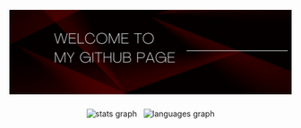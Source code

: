 ![](https://github.com/Kanishkumar-K/Kanishkumar-K/blob/main/intro.png)


###

<div align="center">
  <img src="https://github-readme-stats.vercel.app/api?username=kanishkumar-k&hide_title=false&hide_rank=false&show_icons=true&include_all_commits=true&count_private=true&disable_animations=false&theme=dracula&locale=en&hide_border=false" height="150" alt="stats graph"  /> &nbsp;
  <img src="https://github-readme-stats.vercel.app/api/top-langs?username=kanishkumark&locale=en&hide_title=false&layout=compact&card_width=320&langs_count=5&theme=dracula&hide_border=false" height="150" alt="languages graph"  />
</div>

<br clear="both">
<img src="https://raw.githubusercontent.com/maurodesouza/maurodesouza/output/snake.svg" alt="" />
